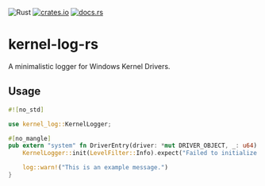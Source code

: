 ![Rust](https://github.com/not-matthias/kernel-print-rs/workflows/Rust/badge.svg)
[![crates.io](https://img.shields.io/crates/v/kernel-print.svg)](https://crates.io/crates/kernel-print)
[![docs.rs](https://docs.rs/kernel-print/badge.svg)](https://docs.rs/kernel-print)

# kernel-log-rs

A minimalistic logger for Windows Kernel Drivers.

## Usage

```rust
#![no_std]

use kernel_log::KernelLogger;

#[no_mangle]
pub extern "system" fn DriverEntry(driver: *mut DRIVER_OBJECT, _: u64) -> NTSTATUS {
    KernelLogger::init(LevelFilter::Info).expect("Failed to initialize logger");

    log::warn!("This is an example message.")
}
```